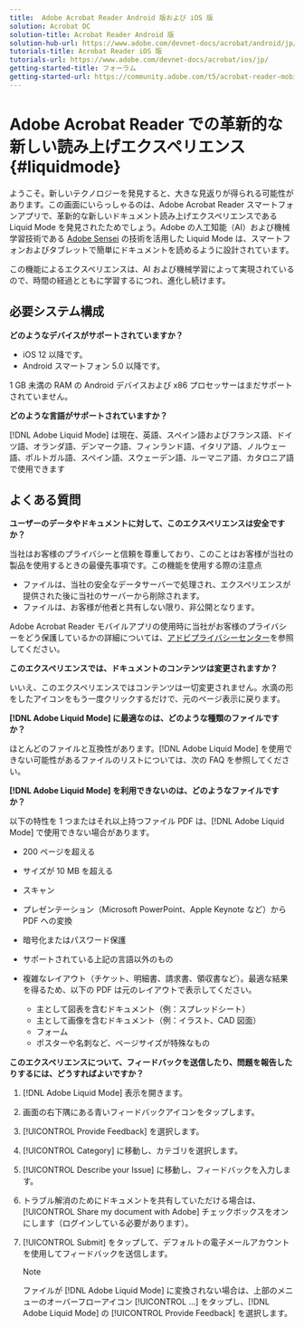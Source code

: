 ```yaml
---
title:  Adobe Acrobat Reader Android 版および iOS 版
solution: Acrobat DC
solution-title: Acrobat Reader Android 版
solution-hub-url: https://www.adobe.com/devnet-docs/acrobat/android/jp/
tutorials-title: Acrobat Reader iOS 版  
tutorials-url: https://www.adobe.com/devnet-docs/acrobat/ios/jp/
getting-started-title: フォーラム
getting-started-url: https://community.adobe.com/t5/acrobat-reader-mobile/bd-p/acrobat-reader-mobile?page=1&sort=latest_replies&filter=all
---
```


# Adobe Acrobat Reader での革新的な新しい読み上げエクスペリエンス {#liquidmode}

ようこそ。新しいテクノロジーを発見すると、大きな見返りが得られる可能性があります。この画面にいらっしゃるのは、Adobe Acrobat Reader スマートフォンアプリで、革新的な新しいドキュメント読み上げエクスペリエンスである Liquid Mode を発見されたためでしょう。Adobe の人工知能（AI）および機械学習技術である [Adobe Sensei](https://www.adobe.com/sensei.html) の技術を活用した Liquid Mode は、スマートフォンおよびタブレットで簡単にドキュメントを読めるように設計されています。

この機能によるエクスペリエンスは、AI および機械学習によって実現されているので、時間の経過とともに学習するにつれ、進化し続けます。

## 必要システム構成

**どのようなデバイスがサポートされていますか？**

* iOS 12 以降です。
* Android スマートフォン 5.0 以降です。

1 GB 未満の RAM の Android デバイスおよび x86 プロセッサーはまだサポートされていません。

**どのような言語がサポートされていますか？**

[!DNL Adobe Liquid Mode] は現在、英語、スペイン語およびフランス語、ドイツ語、オランダ語、デンマーク語、フィンランド語、イタリア語、ノルウェー語、ポルトガル語、スペイン語、スウェーデン語、ルーマニア語、カタロニア語で使用できます

## よくある質問

**ユーザーのデータやドキュメントに対して、このエクスペリエンスは安全ですか？**

当社はお客様のプライバシーと信頼を尊重しており、このことはお客様が当社の製品を使用するときの最優先事項です。この機能を使用する際の注意点

* ファイルは、当社の安全なデータサーバーで処理され、エクスペリエンスが提供された後に当社のサーバーから削除されます。
* ファイルは、お客様が他者と共有しない限り、非公開となります。

Adobe Acrobat Reader モバイルアプリの使用時に当社がお客様のプライバシーをどう保護しているかの詳細については、[アドビプライバシーセンター](https://www.adobe.com/privacy.html)を参照してください。

**このエクスペリエンスでは、ドキュメントのコンテンツは変更されますか？**

いいえ、このエクスペリエンスではコンテンツは一切変更されません。水滴の形をしたアイコンをもう一度クリックするだけで、元のページ表示に戻ります。

**[!DNL Adobe Liquid Mode] に最適なのは、どのような種類のファイルですか？**

ほとんどのファイルと互換性があります。[!DNL Adobe Liquid Mode] を使用できない可能性があるファイルのリストについては、次の FAQ を参照してください。

**[!DNL Adobe Liquid Mode] を利用できないのは、どのようなファイルですか？**

以下の特性を 1 つまたはそれ以上持つファイル PDF は、[!DNL Adobe Liquid Mode] で使用できない場合があります。

* 200 ページを超える
* サイズが 10 MB を超える
* スキャン
* プレゼンテーション（Microsoft PowerPoint、Apple Keynote など）から PDF への変換
* 暗号化またはパスワード保護
* サポートされている上記の言語以外のもの
* 複雑なレイアウト（チケット、明細書、請求書、領収書など）。最適な結果を得るため、以下の PDF は元のレイアウトで表示してください。

  * 主として図表を含むドキュメント（例：スプレッドシート）
  * 主として画像を含むドキュメント（例：イラスト、CAD 図面）
  * フォーム
  * ポスターや名刺など、ページサイズが特殊なもの

**このエクスペリエンスについて、フィードバックを送信したり、問題を報告したりするには、どうすればよいですか？**

1. [!DNL Adobe Liquid Mode] 表示を開きます。
1. 画面の右下隅にある青いフィードバックアイコンをタップします。
1. [!UICONTROL Provide Feedback] を選択します。
1. [!UICONTROL Category] に移動し、カテゴリを選択します。
1. [!UICONTROL Describe your Issue] に移動し、フィードバックを入力します。
1. トラブル解消のためにドキュメントを共有していただける場合は、[!UICONTROL Share my document with Adobe] チェックボックスをオンにします（ログインしている必要があります）。
1. [!UICONTROL Submit] をタップして、デフォルトの電子メールアカウントを使用してフィードバックを送信します。

   >[!NOTE]
   >
   >ファイルが [!DNL Adobe Liquid Mode] に変換されない場合は、上部のメニューのオーバーフローアイコン [!UICONTROL ...] をタップし、[!DNL Adobe Liquid Mode] の [!UICONTROL Provide Feedback] を選択します。
